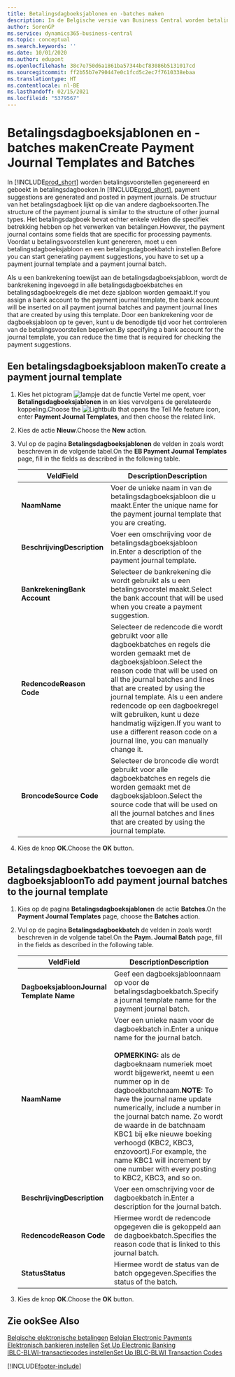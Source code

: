 ```yaml
---
title: Betalingsdagboeksjablonen en -batches maken
description: In de Belgische versie van Business Central worden betalingsvoorstellen gegenereerd en geboekt in betalingsdagboeken. De structuur van het betalingsdagboek lijkt op die van andere dagboeksoorten.
author: SorenGP
ms.service: dynamics365-business-central
ms.topic: conceptual
ms.search.keywords: ''
ms.date: 10/01/2020
ms.author: edupont
ms.openlocfilehash: 38c7e750d6a1861ba57344bcf83086b5131017cd
ms.sourcegitcommit: ff2b55b7e790447e0c1fcd5c2ec7f7610338ebaa
ms.translationtype: HT
ms.contentlocale: nl-BE
ms.lasthandoff: 02/15/2021
ms.locfileid: "5379567"
---
```

# <a name="create-payment-journal-templates-and-batches"></a><span data-ttu-id="8223b-104">Betalingsdagboeksjablonen en -batches maken</span><span class="sxs-lookup"><span data-stu-id="8223b-104">Create Payment Journal Templates and Batches</span></span>
<span data-ttu-id="8223b-105">In [!INCLUDE[prod_short](../../includes/prod_short.md)] worden betalingsvoorstellen gegenereerd en geboekt in betalingsdagboeken.</span><span class="sxs-lookup"><span data-stu-id="8223b-105">In [!INCLUDE[prod_short](../../includes/prod_short.md)], payment suggestions are generated and posted in payment journals.</span></span> <span data-ttu-id="8223b-106">De structuur van het betalingsdagboek lijkt op die van andere dagboeksoorten.</span><span class="sxs-lookup"><span data-stu-id="8223b-106">The structure of the payment journal is similar to the structure of other journal types.</span></span> <span data-ttu-id="8223b-107">Het betalingsdagboek bevat echter enkele velden die specifiek betrekking hebben op het verwerken van betalingen.</span><span class="sxs-lookup"><span data-stu-id="8223b-107">However, the payment journal contains some fields that are specific for processing payments.</span></span> <span data-ttu-id="8223b-108">Voordat u betalingsvoorstellen kunt genereren, moet u een betalingsdagboeksjabloon en een betalingsdagboekbatch instellen.</span><span class="sxs-lookup"><span data-stu-id="8223b-108">Before you can start generating payment suggestions, you have to set up a payment journal template and a payment journal batch.</span></span>  

<span data-ttu-id="8223b-109">Als u een bankrekening toewijst aan de betalingsdagboeksjabloon, wordt de bankrekening ingevoegd in alle betalingsdagboekbatches en betalingsdagboekregels die met deze sjabloon worden gemaakt.</span><span class="sxs-lookup"><span data-stu-id="8223b-109">If you assign a bank account to the payment journal template, the bank account will be inserted on all payment journal batches and payment journal lines that are created by using this template.</span></span> <span data-ttu-id="8223b-110">Door een bankrekening voor de dagboeksjabloon op te geven, kunt u de benodigde tijd voor het controleren van de betalingsvoorstellen beperken.</span><span class="sxs-lookup"><span data-stu-id="8223b-110">By specifying a bank account for the journal template, you can reduce the time that is required for checking the payment suggestions.</span></span>  

## <a name="to-create-a-payment-journal-template"></a><span data-ttu-id="8223b-111">Een betalingsdagboeksjabloon maken</span><span class="sxs-lookup"><span data-stu-id="8223b-111">To create a payment journal template</span></span>  

1.  <span data-ttu-id="8223b-112">Kies het pictogram ![lampje dat de functie Vertel me opent](../../media/ui-search/search_small.png "Vertel me wat u wilt doen"), voer **Betalingsdagboeksjablonen** in en kies vervolgens de gerelateerde koppeling.</span><span class="sxs-lookup"><span data-stu-id="8223b-112">Choose the ![Lightbulb that opens the Tell Me feature](../../media/ui-search/search_small.png "Tell me what you want to do") icon, enter **Payment Journal Templates**, and then choose the related link.</span></span>  
2.  <span data-ttu-id="8223b-113">Kies de actie **Nieuw**.</span><span class="sxs-lookup"><span data-stu-id="8223b-113">Choose the **New** action.</span></span>  
3.  <span data-ttu-id="8223b-114">Vul op de pagina **Betalingsdagboeksjablonen** de velden in zoals wordt beschreven in de volgende tabel.</span><span class="sxs-lookup"><span data-stu-id="8223b-114">On the **EB Payment Journal Templates** page, fill in the fields as described in the following table.</span></span>  

    |<span data-ttu-id="8223b-115">Veld</span><span class="sxs-lookup"><span data-stu-id="8223b-115">Field</span></span>|<span data-ttu-id="8223b-116">Description</span><span class="sxs-lookup"><span data-stu-id="8223b-116">Description</span></span>|  
    |---------------------------------|---------------------------------------|  
    |<span data-ttu-id="8223b-117">**Naam**</span><span class="sxs-lookup"><span data-stu-id="8223b-117">**Name**</span></span>|<span data-ttu-id="8223b-118">Voer de unieke naam in van de betalingsdagboeksjabloon die u maakt.</span><span class="sxs-lookup"><span data-stu-id="8223b-118">Enter the unique name for the payment journal template that you are creating.</span></span>|  
    |<span data-ttu-id="8223b-119">**Beschrijving**</span><span class="sxs-lookup"><span data-stu-id="8223b-119">**Description**</span></span>|<span data-ttu-id="8223b-120">Voer een omschrijving voor de betalingsdagboeksjabloon in.</span><span class="sxs-lookup"><span data-stu-id="8223b-120">Enter a description of the payment journal template.</span></span>|  
    |<span data-ttu-id="8223b-121">**Bankrekening**</span><span class="sxs-lookup"><span data-stu-id="8223b-121">**Bank Account**</span></span>|<span data-ttu-id="8223b-122">Selecteer de bankrekening die wordt gebruikt als u een betalingsvoorstel maakt.</span><span class="sxs-lookup"><span data-stu-id="8223b-122">Select the bank account that will be used when you create a payment suggestion.</span></span>|  
    |<span data-ttu-id="8223b-123">**Redencode**</span><span class="sxs-lookup"><span data-stu-id="8223b-123">**Reason Code**</span></span>|<span data-ttu-id="8223b-124">Selecteer de redencode die wordt gebruikt voor alle dagboekbatches en regels die worden gemaakt met de dagboeksjabloon.</span><span class="sxs-lookup"><span data-stu-id="8223b-124">Select the reason code that will be used on all the journal batches and lines that are created by using the journal template.</span></span> <span data-ttu-id="8223b-125">Als u een andere redencode op een dagboekregel wilt gebruiken, kunt u deze handmatig wijzigen.</span><span class="sxs-lookup"><span data-stu-id="8223b-125">If you want to use a different reason code on a journal line, you can manually change it.</span></span>|  
    |<span data-ttu-id="8223b-126">**Broncode**</span><span class="sxs-lookup"><span data-stu-id="8223b-126">**Source Code**</span></span>|<span data-ttu-id="8223b-127">Selecteer de broncode die wordt gebruikt voor alle dagboekbatches en regels die worden gemaakt met de dagboeksjabloon.</span><span class="sxs-lookup"><span data-stu-id="8223b-127">Select the source code that will be used on all the journal batches and lines that are created by using the journal template.</span></span>|  

4.  <span data-ttu-id="8223b-128">Kies de knop **OK**.</span><span class="sxs-lookup"><span data-stu-id="8223b-128">Choose the **OK** button.</span></span>  

## <a name="to-add-payment-journal-batches-to-the-journal-template"></a><span data-ttu-id="8223b-129">Betalingsdagboekbatches toevoegen aan de dagboeksjabloon</span><span class="sxs-lookup"><span data-stu-id="8223b-129">To add payment journal batches to the journal template</span></span>  

1.  <span data-ttu-id="8223b-130">Kies op de pagina **Betalingsdagboeksjablonen** de actie **Batches**.</span><span class="sxs-lookup"><span data-stu-id="8223b-130">On the **Payment Journal Templates** page, choose the **Batches** action.</span></span>  
2.  <span data-ttu-id="8223b-131">Vul op de pagina **Betalingsdagboekbatch** de velden in zoals wordt beschreven in de volgende tabel.</span><span class="sxs-lookup"><span data-stu-id="8223b-131">On the **Paym. Journal Batch** page, fill in the fields as described in the following table.</span></span>  

    |<span data-ttu-id="8223b-132">Veld</span><span class="sxs-lookup"><span data-stu-id="8223b-132">Field</span></span>|<span data-ttu-id="8223b-133">Description</span><span class="sxs-lookup"><span data-stu-id="8223b-133">Description</span></span>|  
    |---------------------------------|---------------------------------------|  
    |<span data-ttu-id="8223b-134">**Dagboeksjabloon**</span><span class="sxs-lookup"><span data-stu-id="8223b-134">**Journal Template Name**</span></span>|<span data-ttu-id="8223b-135">Geef een dagboeksjabloonnaam op voor de betalingsdagboekbatch.</span><span class="sxs-lookup"><span data-stu-id="8223b-135">Specify a journal template name for the payment journal batch.</span></span>|  
    |<span data-ttu-id="8223b-136">**Naam**</span><span class="sxs-lookup"><span data-stu-id="8223b-136">**Name**</span></span>|<span data-ttu-id="8223b-137">Voer een unieke naam voor de dagboekbatch in.</span><span class="sxs-lookup"><span data-stu-id="8223b-137">Enter a unique name for the journal batch.</span></span><br /><br /> <span data-ttu-id="8223b-138">**OPMERKING:** als de dagboeknaam numeriek moet wordt bijgewerkt, neemt u een nummer op in de dagboekbatchnaam.</span><span class="sxs-lookup"><span data-stu-id="8223b-138">**NOTE:** To have the journal name update numerically, include a number in the journal batch name.</span></span> <span data-ttu-id="8223b-139">Zo wordt de waarde in de batchnaam KBC1 bij elke nieuwe boeking verhoogd (KBC2, KBC3, enzovoort).</span><span class="sxs-lookup"><span data-stu-id="8223b-139">For example, the name KBC1 will increment by one number with every posting to KBC2, KBC3, and so on.</span></span>|  
    |<span data-ttu-id="8223b-140">**Beschrijving**</span><span class="sxs-lookup"><span data-stu-id="8223b-140">**Description**</span></span>|<span data-ttu-id="8223b-141">Voer een omschrijving voor de dagboekbatch in.</span><span class="sxs-lookup"><span data-stu-id="8223b-141">Enter a description for the journal batch.</span></span>|  
    |<span data-ttu-id="8223b-142">**Redencode**</span><span class="sxs-lookup"><span data-stu-id="8223b-142">**Reason Code**</span></span>|<span data-ttu-id="8223b-143">Hiermee wordt de redencode opgegeven die is gekoppeld aan de dagboekbatch.</span><span class="sxs-lookup"><span data-stu-id="8223b-143">Specifies the reason code that is linked to this journal batch.</span></span>|  
    |<span data-ttu-id="8223b-144">**Status**</span><span class="sxs-lookup"><span data-stu-id="8223b-144">**Status**</span></span>|<span data-ttu-id="8223b-145">Hiermee wordt de status van de batch opgegeven.</span><span class="sxs-lookup"><span data-stu-id="8223b-145">Specifies the status of the batch.</span></span>|  

3.  <span data-ttu-id="8223b-146">Kies de knop **OK**.</span><span class="sxs-lookup"><span data-stu-id="8223b-146">Choose the **OK** button.</span></span>  

## <a name="see-also"></a><span data-ttu-id="8223b-147">Zie ook</span><span class="sxs-lookup"><span data-stu-id="8223b-147">See Also</span></span>  
 <span data-ttu-id="8223b-148">[Belgische elektronische betalingen](belgian-electronic-payments.md) </span><span class="sxs-lookup"><span data-stu-id="8223b-148">[Belgian Electronic Payments](belgian-electronic-payments.md) </span></span>  
 <span data-ttu-id="8223b-149">[Elektronisch bankieren instellen](how-to-set-up-electronic-banking.md) </span><span class="sxs-lookup"><span data-stu-id="8223b-149">[Set Up Electronic Banking](how-to-set-up-electronic-banking.md) </span></span>  
 [<span data-ttu-id="8223b-150">IBLC-BLWI-transactiecodes instellen</span><span class="sxs-lookup"><span data-stu-id="8223b-150">Set Up IBLC-BLWI Transaction Codes</span></span>](how-to-set-up-iblc-blwi-transaction-codes.md)


[!INCLUDE[footer-include](../../includes/footer-banner.md)]